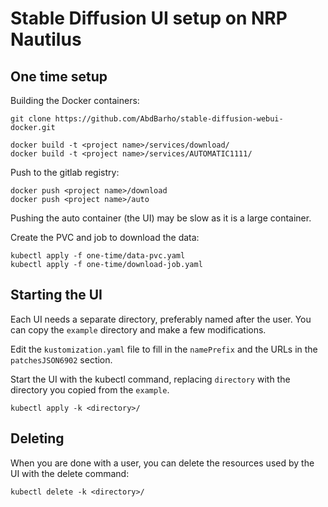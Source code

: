 # Stable Diffusion UI setup on NRP Nautilus

## One time setup

Building the Docker containers:

```
git clone https://github.com/AbdBarho/stable-diffusion-webui-docker.git

docker build -t <project name>/services/download/
docker build -t <project name>/services/AUTOMATIC1111/
```

Push to the gitlab registry:

```
docker push <project name>/download
docker push <project name>/auto
```

Pushing the auto container (the UI) may be slow as it is a large container.

Create the PVC and job to download the data:

```
kubectl apply -f one-time/data-pvc.yaml
kubectl apply -f one-time/download-job.yaml
```

## Starting the UI

Each UI needs a separate directory, preferably named after the user.  You can copy the `example` directory and make a few modifications.

Edit the `kustomization.yaml` file to fill in the `namePrefix` and the URLs in the `patchesJSON6902` section.

Start the UI with the kubectl command, replacing `directory` with the directory you copied from the `example`.

```
kubectl apply -k <directory>/
```

## Deleting

When you are done with a user, you can delete the resources used by the UI with the delete command:

```
kubectl delete -k <directory>/
```
